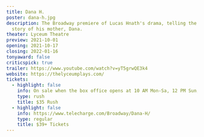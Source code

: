 ```yaml
---
title: Dana H.
poster: dana-h.jpg
description: The Broadway premiere of Lucas Hnath's drama, telling the true
  story of his mother, Dana.
theater: Lyceum Theatre
preview: 2021-10-01
opening: 2021-10-17
closing: 2022-01-16
tonyaward: false
criticspick: true
trailer: https://www.youtube.com/watch?v=yT5grwQE3k4
website: https://thelyceumplays.com/
tickets:
  - highlight: false
    info: On sale when the box office opens at 10 AM Mon-Sa, 12 PM Sun, on a first-come, first-served basis. Cash or credit card. 2 tickets Per Person. Seat Locations determined at the discretion of the box office. Subject to availability.
    type: rush
    title: $35 Rush
  - highlight: false
    info: https://www.telecharge.com/Broadway/Dana-H/
    type: regular
    title: $39+ Tickets
---
```

